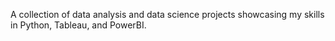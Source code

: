 A collection of data analysis and data science projects showcasing my skills in Python, Tableau, and PowerBI.
